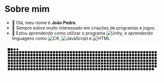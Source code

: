 # Sobre mim
- 👋 Olá, meu nome é **João Pedro**.
- 👀 Sempre estive muito interessado em criações de programas e jogos.
- 🌱 Estou aprendendo como utilizar o programa ![Unity](https://img.shields.io/badge/Unity-100000?style=for-the-badge&logo=unity&logoColor=white), e aprendendo linguagens como ![C#](https://img.shields.io/badge/C%23-239120?style=for-the-badge&logo=c-sharp&logoColor=white), ![JavaScript](https://img.shields.io/badge/JavaScript-323330?style=for-the-badge&logo=javascript&logoColor=F7DF1E) e ![HTML](https://img.shields.io/badge/HTML5-E34F26?style=for-the-badge&logo=html5&logoColor=white)

![Snake animation](https://github.com/C4R1NH4/C4R1NH4/blob/output/github-contribution-grid-snake.svg)
